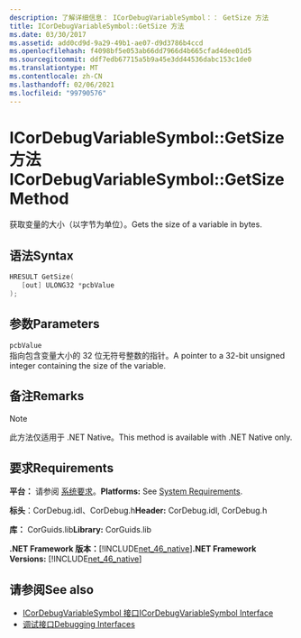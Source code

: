 ```yaml
---
description: 了解详细信息： ICorDebugVariableSymbol：： GetSize 方法
title: ICorDebugVariableSymbol::GetSize 方法
ms.date: 03/30/2017
ms.assetid: add0cd9d-9a29-49b1-ae07-d9d3786b4ccd
ms.openlocfilehash: f4098bf5e053ab66dd7966d4b665cfad4dee01d5
ms.sourcegitcommit: ddf7edb67715a5b9a45e3dd44536dabc153c1de0
ms.translationtype: MT
ms.contentlocale: zh-CN
ms.lasthandoff: 02/06/2021
ms.locfileid: "99790576"
---
```

# <a name="icordebugvariablesymbolgetsize-method"></a><span data-ttu-id="db51b-103">ICorDebugVariableSymbol::GetSize 方法</span><span class="sxs-lookup"><span data-stu-id="db51b-103">ICorDebugVariableSymbol::GetSize Method</span></span>

<span data-ttu-id="db51b-104">获取变量的大小（以字节为单位）。</span><span class="sxs-lookup"><span data-stu-id="db51b-104">Gets the size of a variable in bytes.</span></span>  
  
## <a name="syntax"></a><span data-ttu-id="db51b-105">语法</span><span class="sxs-lookup"><span data-stu-id="db51b-105">Syntax</span></span>  
  
```cpp  
HRESULT GetSize(  
   [out] ULONG32 *pcbValue  
);  
```  
  
## <a name="parameters"></a><span data-ttu-id="db51b-106">参数</span><span class="sxs-lookup"><span data-stu-id="db51b-106">Parameters</span></span>  

 `pcbValue`  
 <span data-ttu-id="db51b-107">指向包含变量大小的 32 位无符号整数的指针。</span><span class="sxs-lookup"><span data-stu-id="db51b-107">A pointer to a 32-bit unsigned integer containing the size of the variable.</span></span>  
  
## <a name="remarks"></a><span data-ttu-id="db51b-108">备注</span><span class="sxs-lookup"><span data-stu-id="db51b-108">Remarks</span></span>  
  
> [!NOTE]
> <span data-ttu-id="db51b-109">此方法仅适用于 .NET Native。</span><span class="sxs-lookup"><span data-stu-id="db51b-109">This method is available with .NET Native only.</span></span>  
  
## <a name="requirements"></a><span data-ttu-id="db51b-110">要求</span><span class="sxs-lookup"><span data-stu-id="db51b-110">Requirements</span></span>  

 <span data-ttu-id="db51b-111">**平台：** 请参阅 [系统要求](../../get-started/system-requirements.md)。</span><span class="sxs-lookup"><span data-stu-id="db51b-111">**Platforms:** See [System Requirements](../../get-started/system-requirements.md).</span></span>  
  
 <span data-ttu-id="db51b-112">**标头**：CorDebug.idl、CorDebug.h</span><span class="sxs-lookup"><span data-stu-id="db51b-112">**Header:** CorDebug.idl, CorDebug.h</span></span>  
  
 <span data-ttu-id="db51b-113">**库：** CorGuids.lib</span><span class="sxs-lookup"><span data-stu-id="db51b-113">**Library:** CorGuids.lib</span></span>  
  
 <span data-ttu-id="db51b-114">**.NET Framework 版本：**[!INCLUDE[net_46_native](../../../../includes/net-46-native-md.md)]</span><span class="sxs-lookup"><span data-stu-id="db51b-114">**.NET Framework Versions:** [!INCLUDE[net_46_native](../../../../includes/net-46-native-md.md)]</span></span>  
  
## <a name="see-also"></a><span data-ttu-id="db51b-115">请参阅</span><span class="sxs-lookup"><span data-stu-id="db51b-115">See also</span></span>

- [<span data-ttu-id="db51b-116">ICorDebugVariableSymbol 接口</span><span class="sxs-lookup"><span data-stu-id="db51b-116">ICorDebugVariableSymbol Interface</span></span>](icordebugvariablesymbol-interface.md)
- [<span data-ttu-id="db51b-117">调试接口</span><span class="sxs-lookup"><span data-stu-id="db51b-117">Debugging Interfaces</span></span>](debugging-interfaces.md)
